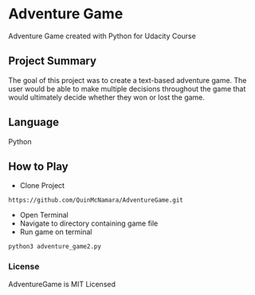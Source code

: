 # Adventure Game
 Adventure Game created with Python for Udacity Course

## Project Summary
The goal of this project was to create a text-based adventure game.
The user would be able to make multiple decisions throughout the game that would
ultimately decide whether they won or lost the game.

## Language
Python

## How to Play
* Clone Project

`https://github.com/QuinMcNamara/AdventureGame.git`

* Open Terminal
* Navigate to directory containing game file
* Run game on terminal

`python3 adventure_game2.py`


### License

AdventureGame is MIT Licensed
